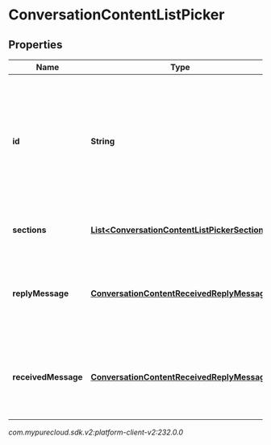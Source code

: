 # ConversationContentListPicker


## Properties

| Name | Type | Description | Notes |
| ------------ | ------------- | ------------- | ------------- |
| **id** | **String** | Optional unique identifier to help map component replies to form messages where multiple ListPickers can be present. |  [optional] |
| **sections** | [**List&lt;ConversationContentListPickerSection&gt;**](ConversationContentListPickerSection) | An array of sections in the List Picker. |  [optional] |
| **replyMessage** | [**ConversationContentReceivedReplyMessage**](ConversationContentReceivedReplyMessage) | The reply message after the user has selected the options from the List Picker. |  [optional] |
| **receivedMessage** | [**ConversationContentReceivedReplyMessage**](ConversationContentReceivedReplyMessage) | The message prompt to select options in the List Picker sections. |  [optional] |




_com.mypurecloud.sdk.v2:platform-client-v2:232.0.0_
